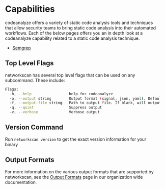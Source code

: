 # Capabilities

codeanalyze offers a variety of static code analysis tools and techniques that allow security teams to bring static code analysis into their automated workflows. Each of the below pages offers you an in depth look at a codeanalyze capability related to a static code analysis technique.

- [Semgrep](./semgrep.md)

## Top Level Flags

networkscan has several top level flags that can be used on any subcommand. These include:

```bash
Flags:
  -h, --help                 help for codeanalyze
  -o, --output string        Output format (signal, json, yaml). Default value is signal (default "signal")
  -f, --output-file string   Path to output file. If blank, will output to STDOUT
  -q, --quiet                Suppress output
  -v, --verbose              Verbose output
```

## Version Command

Run `networkscan version` to get the exact version information for your binary

## Output Formats

For more information on the various output formats that are supported by networkscan, see the [Output Formats](https://method-security.github.io/docs/output.html) page in our organization wide documentation.

